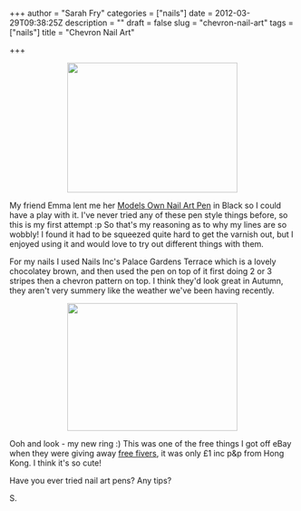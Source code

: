 +++
author = "Sarah Fry"
categories = ["nails"]
date = 2012-03-29T09:38:25Z
description = ""
draft = false
slug = "chevron-nail-art"
tags = ["nails"]
title = "Chevron Nail Art"

+++


<p style="text-align: center;"><a href="https://yayfryday.com/images/2012/03/IMGP2647.jpg"><img class="size-medium wp-image-477 aligncenter" title="chevron-nails2" src="https://yayfryday.com/images/2012/03/IMGP2647-300x229.jpg" alt="" width="300" height="229" /></a></p>
My friend Emma lent me her <a href="http://www.modelsownit.com/nails/nail-art-pens.html" target="_blank">Models Own Nail Art Pen</a> in Black so I could have a play with it. I've never tried any of these pen style things before, so this is my first attempt :p So that's my reasoning as to why my lines are so wobbly! I found it had to be squeezed quite hard to get the varnish out, but I enjoyed using it and would love to try out different things with them.

For my nails I used Nails Inc's Palace Gardens Terrace which is a lovely chocolatey brown, and then used the pen on top of it first doing 2 or 3 stripes then a chevron pattern on top. I think they'd look great in Autumn, they aren't very summery like the weather we've been having recently.
<p style="text-align: center;"><a href="https://yayfryday.com/images/2012/03/IMGP2650.jpg"><img class="size-medium wp-image-476 aligncenter" title="chevron-nails" src="https://yayfryday.com/images/2012/03/IMGP2650-300x225.jpg" alt="" width="300" height="225" /></a></p>
Ooh and look - my new ring :) This was one of the free things I got off eBay when they were giving away <a title="Free £5 To Spend on eBay" href="https://yayfryday.com/post/free-5-to-spend-on-ebay/" target="_blank">free fivers</a>, it was only £1 inc p&amp;p from Hong Kong. I think it's so cute!

Have you ever tried nail art pens? Any tips?

S.

